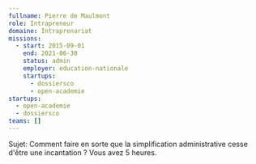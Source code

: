 ```yaml
---
fullname: Pierre de Maulmont
role: Intrapreneur
domaine: Intraprenariat
missions:
  - start: 2015-09-01
    end: 2021-06-30
    status: admin
    employer: education-nationale
    startups:
      - dossiersco
      - open-academie
startups:
  - open-academie
  - dossiersco
teams: []
---
```

Sujet: Comment faire en sorte que la simplification administrative cesse d'être une
  incantation ? Vous avez 5 heures.
